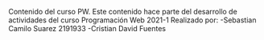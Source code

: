 Contenido del curso PW. Este contenido hace parte del desarrollo de actividades del curso Programación Web 2021-1
Realizado por:
-Sebastian Camilo Suarez 2191933
-Cristian David Fuentes
